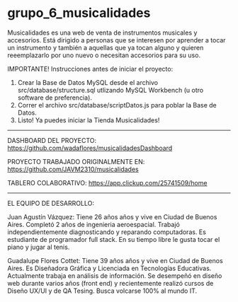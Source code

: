 # grupo_6_musicalidades

Musicalidades es una web de venta de instrumentos musicales y accesorios. Está dirigido a personas que se interesen por aprender a tocar un instrumento y también a aquellas que ya tocan alguno y quieren reeemplazarlo por uno nuevo o necesitan accesorios para su uso.

IMPORTANTE! Instrucciones antes de iniciar el proyecto:
1) Crear la Base de Datos MySQL desde el archivo src/database/structure.sql utlizando MySQL Workbench (u otro software de preferencia).
2) Correr el archivo src/database/scriptDatos.js para poblar la Base de Datos.
3) Listo! Ya puedes iniciar la Tienda Musicalidades!

___________________

DASHBOARD DEL PROYECTO: https://github.com/wadaflores/musicalidadesDashboard

PROYECTO TRABAJADO ORIGINALMENTE EN: https://github.com/JAVM2310/musicalidades

TABLERO COLABORATIVO: https://app.clickup.com/25741509/home

___________________


EL EQUIPO DE DESARROLLO: 

Juan Agustín Vázquez: Tiene 26 años años y vive en Ciudad de Buenos Aires. Completó 2 años de ingenieria aeroespacial. Trabajó independientemente diagnosticando y reparando computadoras. Es estudiante de programador full stack. En su tiempo libre le gusta tocar el piano y jugar al tenis.

Guadalupe Flores Cottet: Tiene 39 años años y vive en Ciudad de Buenos Aires. Es Diseñadora Gráfica y Licenciada en Tecnologías Educativas. Actualmente trabaja en análisis de información. Se desempeñó en diseño web durante varios años (front end) y recientemente realizó cursos de Diseño UX/UI y de QA Tesing. Busca volcarse 100% al mundo IT.

